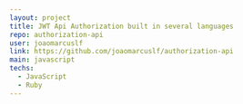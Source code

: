 ```yaml
---
layout: project
title: JWT Api Authorization built in several languages
repo: authorization-api
user: joaomarcuslf
link: https://github.com/joaomarcuslf/authorization-api
main: javascript
techs:
  - JavaScript
  - Ruby
---
```

